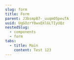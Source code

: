 ```yaml
---
slug: form
title: Form
parent: J3bsmpB7-_uuqm05peuTA
uuid: UqGOzrY8wxQXlGLTIyUQz
nestedSlug:
  - components
  - form
tabs:
  - title: Main
    content: Test 123
---
```

